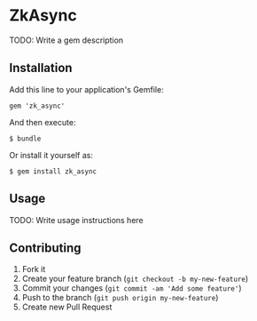 # ZkAsync

TODO: Write a gem description

## Installation

Add this line to your application's Gemfile:

    gem 'zk_async'

And then execute:

    $ bundle

Or install it yourself as:

    $ gem install zk_async

## Usage

TODO: Write usage instructions here

## Contributing

1. Fork it
2. Create your feature branch (`git checkout -b my-new-feature`)
3. Commit your changes (`git commit -am 'Add some feature'`)
4. Push to the branch (`git push origin my-new-feature`)
5. Create new Pull Request
